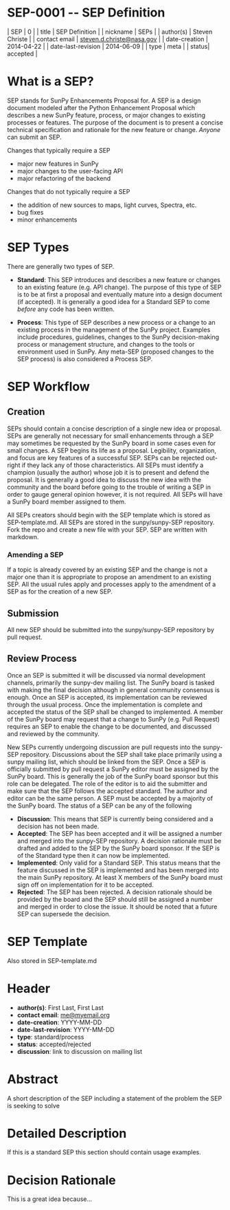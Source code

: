 # SEP-0001 -- SEP Definition

| SEP | 0 |
| title | SEP Definition |
| nickname | SEPs |
| author(s) | Steven Christe |
| contact email | steven.d.christe@nasa.gov |
| date-creation | 2014-04-22 |
| date-last-revision | 2014-06-09 |
| type | meta |
| status| accepted |

# What is a SEP?
SEP stands for SunPy Enhancements Proposal for. A SEP is a design document modeled after the Python Enhancement Proposal which describes a new SunPy feature, process, or major changes to existing processes or features. The purpose of the document is to present a concise technical specification and rationale for the new feature or change. *Anyone* can submit an SEP.

Changes that typically require a SEP
* major new features in SunPy
* major changes to the user-facing API
* major refactoring of the backend

Changes that do not typically require a SEP
* the addition of new sources to maps, light curves, Spectra, etc.
* bug fixes
* minor enhancements

# SEP Types
There are generally two types of SEP.

* **Standard**: This SEP introduces and describes a new feature or changes to an existing feature (e.g. API change). The purpose of this type of SEP is to be at first a proposal and eventually mature into a design document (if accepted). It is generally a good idea for a Standard SEP to come _before_ any code has been written.

* **Process**: This type of SEP describes a new process or a change to an existing process in the management of the SunPy project. Examples include procedures, guidelines, changes to the SunPy decision-making process or management structure, and changes to the tools or environment used in SunPy. Any meta-SEP (proposed changes to the SEP process) is also considered a Process SEP.

# SEP Workflow

## Creation
SEPs should contain a concise description of a single new idea or proposal. SEPs are generally not necessary for small enhancements through a SEP may sometimes be requested by the SunPy board in some cases even for small changes. A SEP begins its life as a proposal. Legibility, organization, and focus are key features of a successful SEP. SEPs can be rejected out-right if they lack any of those characteristics. All SEPs must identify a champion (usually the author) whose job it is to present and defend the proposal. It is generally a good idea to discuss the new idea with the community and the board before going to the trouble of writing a SEP in order to gauge general opinion however, it is not required. All SEPs will have a SunPy board member assigned to them.

All SEPs creators should begin with the SEP template which is stored as SEP-template.md. All SEPs are stored in the sunpy/sunpy-SEP repository. Fork the repo and create a new file with your SEP. SEP are written with markdown.

### Amending a SEP
If a topic is already covered by an existing SEP and the change is not a major one than it is appropriate to propose an amendment to an existing SEP. All the usual rules apply and processes apply to the amendment of a SEP as for the creation of a new SEP.

## Submission
All new SEP should be submitted into the sunpy/sunpy-SEP repository by pull request.

## Review Process
Once an SEP is submitted it will be discussed via normal development channels, primarily the sunpy-dev mailing list. The SunPy board is tasked with making the final decision although in general community consensus is enough. Once an SEP is accepted, its implementation can be reviewed through the usual process. Once the implementation is complete and accepted the status of the SEP shall be changed to implemented. A member of the SunPy board may request that a change to SunPy (e.g. Pull Request) requires an SEP to enable the change to be documented, and discussed and reviewed by the community.

New SEPs currently undergoing discussion are pull requests into the sunpy-SEP repository. Discussions about the SEP shall take place primarily using a sunpy mailing list, which should be linked from the SEP. Once a SEP is officially submitted by pull request a SunPy editor must be assigned by the SunPy board. This is generally the job of the SunPy board sponsor but this role can be delegated. The role of the editor is to aid the submitter and make sure that the SEP follows the accepted standard. The author and editor can be the same person. A SEP must be accepted by a majority of the SunPy board. The status of a SEP can be any of the following

* **Discussion**: This means that SEP is currently being considered and a decision has not been made.
* **Accepted**: The SEP has been accepted and it will be assigned a number and merged into the sunpy-SEP repository. A decision rationale must be drafted and added to the SEP by the SunPy board sponsor. If the SEP is of the Standard type then it can now be implemented.
* **Implemented**: Only valid for a Standard SEP. This status means that the feature discussed in the SEP is implemented and has been merged into the main SunPy repository. At least X members of the SunPy board must sign off on implementation for it to be accepted.
* **Rejected**: The SEP has been rejected. A decision rationale should be provided by the board and the SEP should still be assigned a number and merged in order to close the issue. It should be noted that a future SEP can supersede the decision.

# SEP Template
Also stored in SEP-template.md

# Header
* **author(s)**: First Last, First Last
* **contact email**: me@myemail.org
* **date-creation**: YYYY-MM-DD
* **date-last-revision**: YYYY-MM-DD
* **type**: standard/process
* **status**: accepted/rejected
* **discussion**: link to discussion on mailing list

# Abstract
A short description of the SEP including a statement of the problem the SEP is seeking to solve

# Detailed Description
If this is a standard SEP this section should contain usage examples.

# Decision Rationale
This is a great idea because...
